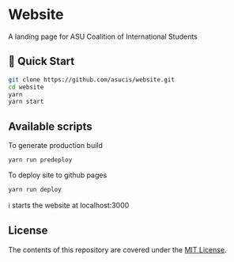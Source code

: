 # Website

A landing page for ASU Coalition of International Students

## 🚀 Quick Start

```sh
git clone https://github.com/asucis/website.git
cd website
yarn
yarn start
```

## Available scripts

To generate production build

```sh
yarn run predeploy
```

To deploy site to github pages

```sh
yarn run deploy
```

ℹ️ starts the website at localhost:3000

## License

The contents of this repository are covered under the [MIT License](https://github.com/asucis/website/blob/main/LICENSE).
